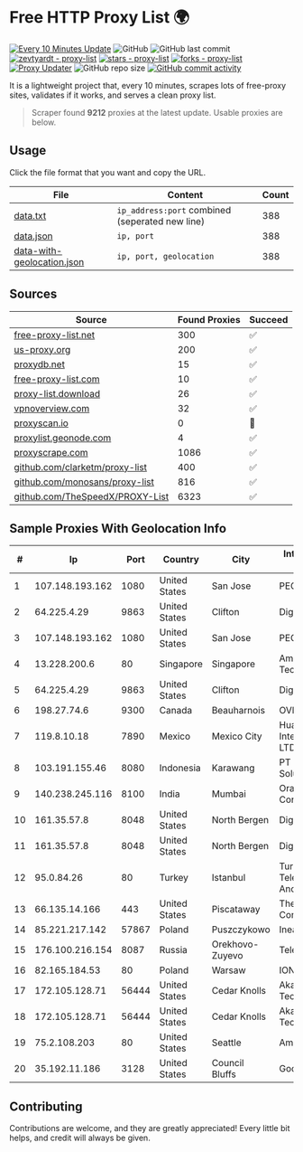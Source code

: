 
# Free HTTP Proxy List 🌍

[![Every 10 Minutes Update](https://github.com/mertguvencli/http-proxy-list/actions/workflows/main.yml/badge.svg?branch=main)](https://github.com/mertguvencli/http-proxy-list/actions/workflows/main.yml)
![GitHub](https://img.shields.io/github/license/mertguvencli/http-proxy-list)
![GitHub last commit](https://img.shields.io/github/last-commit/mertguvencli/http-proxy-list)
[![zevtyardt - proxy-list](https://img.shields.io/static/v1?label=zevtyardt&message=proxy-list&color=blue&logo=github)](https://github.com/zevtyardt/proxy-list "Go to GitHub repo")
[![stars - proxy-list](https://img.shields.io/github/stars/zevtyardt/proxy-list?style=social)](https://github.com/zevtyardt/proxy-list)
[![forks - proxy-list](https://img.shields.io/github/forks/zevtyardt/proxy-list?style=social)](https://github.com/zevtyardt/proxy-list)
[![Proxy Updater](https://github.com/zevtyardt/proxy-list/workflows/Proxy%20Updater/badge.svg)](https://github.com/zevtyardt/proxy-list/actions?query=workflow:"Proxy+Updater")
![GitHub repo size](https://img.shields.io/github/repo-size/zevtyardt/proxy-list)
[![GitHub commit activity](https://img.shields.io/github/commit-activity/m/zevtyardt/proxy-list?logo=commits)](https://github.com/zevtyardt/proxy-list/commits/main)

It is a lightweight project that, every 10 minutes, scrapes lots of free-proxy sites, validates if it works, and serves a clean proxy list.

> Scraper found **9212** proxies at the latest update. Usable proxies are below.

## Usage

Click the file format that you want and copy the URL.

|File|Content|Count|
|----|-------|-----|
|[data.txt](https://raw.githubusercontent.com/mertguvencli/http-proxy-list/main/proxy-list/data.txt)|`ip_address:port` combined (seperated new line)|388|
|[data.json](https://raw.githubusercontent.com/mertguvencli/http-proxy-list/main/proxy-list/data.json)|`ip, port`|388|
|[data-with-geolocation.json](https://raw.githubusercontent.com/mertguvencli/http-proxy-list/main/proxy-list/data-with-geolocation.json)|`ip, port, geolocation`|388|

## Sources

|Source|Found Proxies|Succeed|
|------|-------------|-------|
|[free-proxy-list.net](https://free-proxy-list.net)|300|✅|
|[us-proxy.org](https://www.us-proxy.org)|200|✅|
|[proxydb.net](http://proxydb.net)|15|✅|
|[free-proxy-list.com](https://free-proxy-list.com/?page=&port=&type%5B%5D=http&type%5B%5D=https&up_time=0&search=Search)|10|✅|
|[proxy-list.download](https://www.proxy-list.download/HTTP)|26|✅|
|[vpnoverview.com](https://vpnoverview.com/privacy/anonymous-browsing/free-proxy-servers)|32|✅|
|[proxyscan.io](https://www.proxyscan.io)|0|🚫|
|[proxylist.geonode.com](https://proxylist.geonode.com/api/proxy-list?limit=300&page=1&sort_by=lastChecked&sort_type=desc&protocols=http,https)|4|✅|
|[proxyscrape.com](https://api.proxyscrape.com/v2/?request=displayproxies&protocol=http&timeout=10000&country=all&ssl=all&anonymity=all)|1086|✅|
|[github.com/clarketm/proxy-list](https://raw.githubusercontent.com/clarketm/proxy-list/master/proxy-list-raw.txt)|400|✅|
|[github.com/monosans/proxy-list](https://raw.githubusercontent.com/monosans/proxy-list/main/proxies/http.txt)|816|✅|
|[github.com/TheSpeedX/PROXY-List](https://raw.githubusercontent.com/TheSpeedX/PROXY-List/master/http.txt)|6323|✅|


## Sample Proxies With Geolocation Info

|#|Ip|Port|Country|City|Internet Service Provider|
|-|--|----|-------|----|-------------------------|
|1|107.148.193.162|1080|United States|San Jose|PEG TECH INC|
|2|64.225.4.29|9863|United States|Clifton|DigitalOcean, LLC|
|3|107.148.193.162|1080|United States|San Jose|PEG TECH INC|
|4|13.228.200.6|80|Singapore|Singapore|Amazon Technologies Inc.|
|5|64.225.4.29|9863|United States|Clifton|DigitalOcean, LLC|
|6|198.27.74.6|9300|Canada|Beauharnois|OVH SAS|
|7|119.8.10.18|7890|Mexico|Mexico City|Huawei International Pte. LTD|
|8|103.191.155.46|8080|Indonesia|Karawang|PT Ilham Wifi Solution|
|9|140.238.245.116|8100|India|Mumbai|Oracle Corporation|
|10|161.35.57.8|8048|United States|North Bergen|DigitalOcean, LLC|
|11|161.35.57.8|8048|United States|North Bergen|DigitalOcean, LLC|
|12|95.0.84.26|80|Turkey|Istanbul|Turk Telekomunikasyon Anonim Sirketi|
|13|66.135.14.166|443|United States|Piscataway|The Constant Company, LLC|
|14|85.221.217.142|57867|Poland|Puszczykowo|Inea S.A|
|15|176.100.216.154|8087|Russia|Orekhovo-Zuyevo|Telecom-Uslugi|
|16|82.165.184.53|80|Poland|Warsaw|IONOS SE|
|17|172.105.128.71|56444|United States|Cedar Knolls|Akamai Technologies|
|18|172.105.128.71|56444|United States|Cedar Knolls|Akamai Technologies|
|19|75.2.108.203|80|United States|Seattle|Amazon.com, Inc.|
|20|35.192.11.186|3128|United States|Council Bluffs|Google LLC|



## Contributing

Contributions are welcome, and they are greatly appreciated! Every
little bit helps, and credit will always be given.

